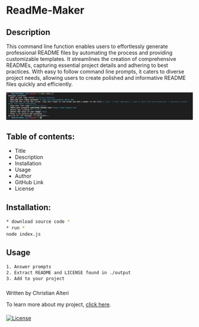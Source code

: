 # ReadMe-Maker

## Description 

This command line function enables users to effortlessly generate professional README files by automating the process and providing customizable templates. It streamlines the creation of comprehensive READMEs, capturing essential project details and adhering to best practices. With easy to follow command line prompts, it caters to diverse project needs, allowing users to create polished and informative README files quickly and efficiently.

 ![Alt text](./Assets/Screen%20Shot%202023-05-19%20at%2011.26.39%20am.png "Command Line Prompts")

## Table of contents:

* Title
* Description
* Installation
* Usage
* Author
* GitHub Link
* License

## Installation:

```bash
* download source code * 
* run *  
node index.js
```


## Usage
```
1. Answer prompts
2. Extract README and LICENSE found in ./output
3. Add to your project
```

###

Written by Christian Alteri

To learn more about my project, [click here](https://github.com/ChristianAlteri/ReadMe-Maker).

####

[![License](https://img.shields.io/badge/LICENSE-MIT-red)](LICENSE)
